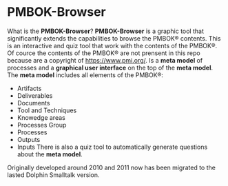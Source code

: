 # PMBOK-Browser
What is the **PMBOK-Browser**?
**PMBOK-Browser** is a graphic tool that significantly extends the capabilities to browse the PMBOK® contents.
This is an interactive and quiz tool that work with the contents of the PMBOK®. Of cource the contents of the PMBOK® are not prensent in this repo because are a copyright of https://www.pmi.org/.
Is a **meta model** of processes and a **graphical user interface** on the top of the **meta model**. 
The **meta model** includes all elements of the PMBOK®: 
* Artifacts
* Deliverables
* Documents
* Tool and Techniques
* Knowedge areas
* Processes Group
* Processes
* Outputs
* Inputs
There is also a quiz tool to automatically generate questions about the **meta model**.

Originally developed around 2010 and 2011 now has been migrated to the lasted Dolphin Smalltalk version.

